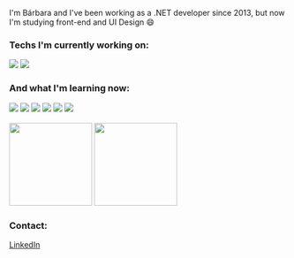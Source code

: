 
<p>I'm Bárbara and I've been working as a .NET developer since 2013, but now I'm studying front-end and UI Design 😄</p>

<h3>Techs I'm currently working on:</h3>
<div>
  <img src="https://img.shields.io/badge/C%23-239120?style=for-the-badge&logo=c-sharp&logoColor=white">
  <img src="https://img.shields.io/badge/.NET-5C2D91?style=for-the-badge&logo=.net&logoColor=white">
</div>

<h3>And what I'm learning now:</h3>
<div>
  <img src="https://img.shields.io/badge/HTML5-E34F26?style=for-the-badge&logo=html5&logoColor=white">
  <img src="https://img.shields.io/badge/CSS3-1572B6?style=for-the-badge&logo=css3&logoColor=white">
  <img src="https://img.shields.io/badge/JavaScript-F7DF1E?style=for-the-badge&logo=javascript&logoColor=black">
  <img src="https://img.shields.io/badge/Sass-CC6699?style=for-the-badge&logo=sass&logoColor=white">
  <img src="https://img.shields.io/badge/Vue.js-35495E?style=for-the-badge&logo=vue.js&logoColor=4FC08D">
  <img src="https://img.shields.io/badge/React-20232A?style=for-the-badge&logo=react&logoColor=61DAFB">
</div>
<br>
<div>
  <!--<img height="180em" src="https://github-readme-stats.vercel.app/api?username=barbarapxto&show_icons=true&theme=radical" />-->
  <img height="150em" src="https://github-readme-stats.vercel.app/api/top-langs/?username=barbarapxto&layout=compact&theme=outrun" />
  <img height="150em" src="https://github-readme-stats.vercel.app/api?username=barbarapxto&theme=outrun&show_icons=true" />
 </div>

<div>
  <h3>Contact:</h3>
  <a href="https://www.linkedin.com/in/barbarapeixoto/" target="_blank">LinkedIn</a>
</div>
